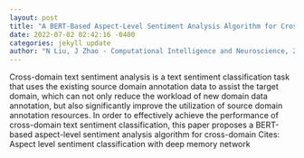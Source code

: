 ```yaml
--- 
layout: post 
title: "A BERT-Based Aspect-Level Sentiment Analysis Algorithm for Cross-Domain Text" 
date: 2022-07-02 02:42:16 -0400 
categories: jekyll update 
author: "N Liu, J Zhao - Computational Intelligence and Neuroscience, 2022" 
--- 
```

Cross-domain text sentiment analysis is a text sentiment classification task that uses the existing source domain annotation data to assist the target domain, which can not only reduce the workload of new domain data annotation, but also significantly improve the utilization of source domain annotation resources. In order to effectively achieve the performance of cross-domain text sentiment classification, this paper proposes a BERT-based aspect-level sentiment analysis algorithm for cross-domain Cites: Aspect level sentiment classification with deep memory network